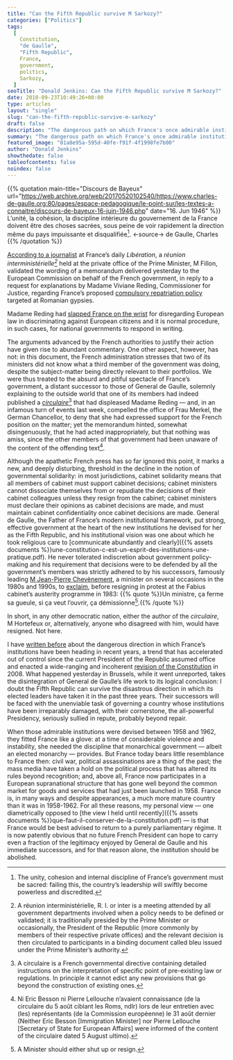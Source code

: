 ```yaml
---
title: "Can the Fifth Republic survive M Sarkozy?"
categories: ["Politics"]
tags:
  [
    Constitution,
    "de Gaulle",
    "Fifth Republic",
    France,
    government,
    politics,
    Sarkozy,
  ]
seoTitle: "Donald Jenkins: Can the Fifth Republic survive M Sarkozy?"
date: 2010-09-23T10:49:26+00:00
type: articles
layout: "single"
slug: "can-the-fifth-republic-survive-m-sarkozy"
draft: false
description: "The dangerous path on which France's once admirable institutions have been taken over the past few years has just reached a new low with even the existence of Cabinet solidarity apparently forgotten by the current administration."
summary: "The dangerous path on which France's once admirable institutions have been taken over the past few years has just reached a new low with even the existence of Cabinet solidarity apparently forgotten by the current administration."
featured_image: "81a8e95a-595d-40fe-f91f-4f1998fe7b00"
author: "Donald Jenkins"
showthedate: false
tableofcontents: false
noindex: false
---
```


{{% quotation main-title="Discours de Bayeux" url="https://web.archive.org/web/20170520102540/https://www.charles-de-gaulle.org:80/pages/espace-pedagogique/le-point-sur/les-textes-a-connaitre/discours-de-bayeux-16-juin-1946.php"  date="16. Jun 1946" %}}
L’unité, la cohésion, la discipline intérieure du gouvernement de la France doivent être des choses sacrées, sous peine de voir rapidement la direction même du pays impuissante et disqualifiée[^1].
<-source->
de Gaulle, Charles
{{% /quotation %}}

[According to a journalist](https://web.archive.org/web/20101016195939/https://immigration.blogs.liberation.fr/coroller/2010/09/ciblage-des-roms-besson-innocent%C3%A9.html) at France’s daily <cite>Libération</cite>, a _réunion interministérielle[^2]_ held at the private office of the Prime Minister, M Fillon, validated the wording of a memorandum delivered yesterday to the European Commission on behalf of the French government, in reply to a request for explanations by Madame Viviane Reding, Commissioner for Justice, regarding France’s proposed [compulsory repatriation policy](https://en.wikipedia.org/wiki/French_Roma_repatriation) targeted at Romanian gypsies.

Madame Reding had [slapped France on the wrist](https://www.france24.com/fr/20100915-bruxelles-paris-explications-brefs-delais-roms-explications) for disregarding European law in discriminating against European citizens and it is normal procedure, in such cases, for national governments to respond in writing.

The arguments advanced by the French authorities to justify their action have given rise to abundant commentary. One other aspect, however, has not: in this document, the French administration stresses that two of its ministers did not know what a third member of the government was doing, despite the subject-matter being directly relevant to their portfolios. We were thus treated to the absurd and pitiful spectacle of France’s government, a distant successor to those of General de Gaulle, solemnly explaining to the outside world that one of its members had indeed published a _[circulaire](https://en.wikipedia.org/wiki/Circulaire)_[^3] that had displeased Madame Reding — and, in an infamous turn of events last week, compelled the office of Frau Merkel, the German Chancellor, to deny that she had expressed support for the French position on the matter; yet the memorandum hinted, somewhat disingenuously, that he had acted inappropriately, but that nothing was amiss, since the other members of that government had been unaware of the content of the offending text[^4].

Although the apathetic French press has so far ignored this point, it marks a new, and deeply disturbing, threshold in the decline in the notion of governmental solidarity: in most jurisdictions, cabinet solidarity means that all members of cabinet must support cabinet decisions; cabinet ministers cannot dissociate themselves from or repudiate the decisions of their cabinet colleagues unless they resign from the cabinet; cabinet ministers must declare their opinions as cabinet decisions are made, and must maintain cabinet confidentiality once cabinet decisions are made. General de Gaulle, the Father of France’s modern institutional framework, put strong, effective government at the heart of the new institutions he devised for her as the Fifth Republic, and his institutional vision was one about which he took religious care to [communicate abundantly and clearly]({{% assets documents %}}une-constitution-c-est-un-esprit-des-institutions-une-pratique.pdf). He never tolerated indiscretion about government policy-making and his requirement that decisions were to be defended by all the government’s members was strictly adhered to by his successors, famously leading [M Jean-Pierre Chevènement](https://en.wikipedia.org/wiki/Chev%C3%A8nement), a minister on several occasions in the 1980s and 1990s, to [exclaim](https://fr.wikiquote.org/wiki/Jean-Pierre_Chev%C3%A8nement), before resigning in protest at the Fabius cabinet’s austerity programme in 1983: {{% quote %}}Un ministre, ça ferme sa gueule, si ça veut l’ouvrir, ça démissionne[^5].{{% /quote %}}

In short, in any other democratic nation, either the author of the _circulaire_, M Hortefeux or, alternatively, anyone who disagreed with him, would have resigned. Not here.

I have [written before](https://www.donaldjenkins.com/wither-frances-institutions-the-tragic-and-unlamented-end-of-a-thirty-year-golden-age/) about the dangerous direction in which France’s institutions have been heading in recent years, a trend that has accelerated out of control since the current President of the Republic assumed office and enacted a wide-ranging and incoherent [revision of the Constitution](https://en.wikipedia.org/wiki/French_constitutional_law_of_23_July_2008) in 2008. What happened yesterday in Brussels, while it went unreported, takes the disintegration of General de Gaulle’s life work to its logical conclusion: I doubt the Fifth Republic can survive the disastrous direction in which its elected leaders have taken it in the past three years. Their successors will be faced with the unenviable task of governing a country whose institutions have been irreparably damaged, with their cornerstone, the all-powerful Presidency, seriously sullied in repute, probably beyond repair.

When those admirable institutions were devised between 1958 and 1962, they fitted France like a glove: at a time of considerable violence and instability, she needed the discipline that monarchical government — albeit an elected monarchy — provides. But France today bears little resemblance to France then: civil war, political assassinations are a thing of the past; the mass media have taken a hold on the political process that has altered its rules beyond recognition; and, above all, France now participates in a European supranational structure that has gone well beyond the common market for goods and services that had just been launched in 1958. France is, in many ways and despite appearances, a much more mature country than it was in 1958-1962. For all these reasons, my personal view — one diametrically opposed to [the view I held until recently]({{% assets documents %}}que-faut-il-conserver-de-la-constitution.pdf) — is that France would be best advised to return to a purely parliamentary régime. It is now patently obvious that no future French President can hope to carry even a fraction of the legitimacy enjoyed by General de Gaulle and his immediate successors, and for that reason alone, the institution should be abolished.

[^1]: The unity, cohesion and internal discipline of France’s government must be sacred: failing this, the country’s leadership will swiftly become powerless and discredited.
[^2]: A réunion interministérielle, R. I. or inter is a meeting attended by all government departments involved when a policy needs to be defined or validated; it is traditionally presided by the Prime Minister or occasionally, the President of the Republic (more commonly by members of their respective private offices) and the relevant decision is then circulated to participants in a binding document called bleu issued under the Prime Minister’s authority.
[^3]: A circulaire is a French governmental directive containing detailed instructions on the interpretation of specific point of pre-existing law or regulations. In principle it cannot edict any new provisions that go beyond the construction of existing ones.
[^4]: Ni Eric Besson ni Pierre Lellouche n’avaient connaissance (de la circulaire du 5 août ciblant les Roms, ndlr) lors de leur entretien avec (les) représentants (de la Commission européenne) le 31 août dernier (Neither Eric Besson [Immigration Minister] nor Pierre Lellouche [Secretary of State for European Affairs] were informed of the content of the circulaire dated 5 August ultimo).
[^5]: A Minister should either shut up or resign.
